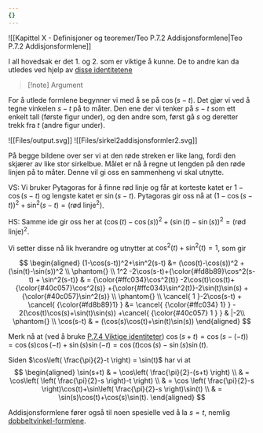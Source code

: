 ```yaml
---
{}
---
```

![[Kapittel X - Definisjoner og teoremer/Teo P.7.2 Addisjonsformlene|Teo P.7.2 Addisjonsformlene]]

I all hovedsak er det 1. og 2. som er viktige å kunne. De to andre kan da utledes ved hjelp av [disse identitetene](Kapittel%200%20-%20innledende%20kapittel/P.7.4%20Viktige%20identiteter.md)

> [!note] Argument 
> 

For å utlede formlene begynner vi med å se på $\cos(s-t)$. Det gjør vi ved å tegne vinkelen $s-t$ på to måter. Den ene der vi tenker på $s-t$ som ett enkelt tall (første figur under), og den andre som, først gå $s$ og deretter trekk fra $t$ (andre figur under).

![[Files/output.svg]]
![[Files/sirkel2addisjonsformler2.svg]]



På begge bildene over ser vi at den røde streken er like lang, fordi den skjærer av like stor sirkelbue. Målet er nå å regne ut lengden på den røde linjen på to måter. Denne vil gi oss en sammenheng vi skal utnytte.

VS: Vi bruker Pytagoras for å finne rød linje og får at korteste katet er $1-\cos(s-t)$ og lengste katet er $\sin(s-t)$. Pytagoras gir oss nå at $(1-\cos(s-t))^2+\sin^2(s-t) = (\text{rød linje}^2)$.

HS: Samme ide gir oss her at $(\cos(t)-\cos(s))^2 +(\sin(t)-\sin(s))^2 = (\text{rød linje})^2$. 

Vi setter disse nå lik hverandre og utnytter at $\cos^2 (t)+ \sin^2(t) = 1$, som gir

$$
\begin{aligned} 
  (1-\cos(s-t))^2+\sin^2(s-t)  &= (\cos(t)-\cos(s))^2 +(\sin(t)-\sin(s))^2   \\
  \phantom{} \\
  1^2 -2\cos(s-t)+{\color{#fd8b89}\cos^2(s-t) + \sin^2(s-t)} & = {\color{#ffc034}\cos^2(t)} -2\cos(t)\cos(t)+{\color{#40c057}\cos^2(s)} +{\color{#ffc034}\sin^2(t)}-2\sin(t)\sin(s) + {\color{#40c057}\sin^2(s)} \\
  \phantom{} \\
  \cancel{ 1 }-2\cos(s-t) + \cancel{ {\color{#fd8b89}1} } &= \cancel{ {\color{#ffc034}   1} } - 2(\cos(t)\cos(s)+\sin(t)\sin(s)) +\cancel{ {\color{#40c057} 1 } } & |-2\\
  \phantom{} \\
  \cos(s-t) & = (\cos(s)\cos(t)+\sin(t)\sin(s)) 
\end{aligned} 
$$

Merk nå at (ved å bruke [P.7.4 Viktige identiteter](Kapittel%200%20-%20innledende%20kapittel/P.7.4%20Viktige%20identiteter.md)) $\cos(s+t) = \cos(s-(-t)) = \cos(s)\cos(-t)+\sin(s)\sin(-t) = \cos(t)\cos(s)-\sin(s)\sin(t).$

Siden $\cos\left( \frac{\pi}{2}-t \right) = \sin(t)$ har vi at
$$
\begin{aligned} 
  \sin(s+t) & = \cos\left( \frac{\pi}{2}-(s+t) \right) \\
   & = \cos\left( \left( \frac{\pi}{2}-s \right)-t \right) \\
   & = \cos \left( \frac{\pi}{2}-s \right)\cos(t)+\sin\left( \frac{\pi}{2}-s \right)\sin(t) \\
   & = \sin(s)\cos(t)+\cos(s)\sin(t).
\end{aligned} 
$$

Addisjonsformlene fører også til noen spesielle ved å la $s = t$, nemlig [dobbeltvinkel-formlene](Kapittel%200%20-%20innledende%20kapittel/P.7.6%20Dobbeltvinkel-formlene.md).